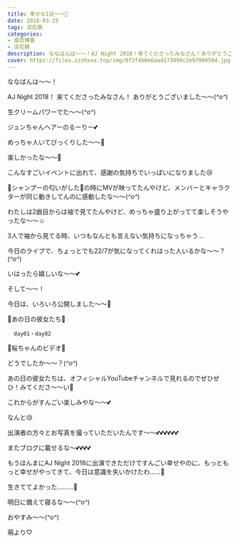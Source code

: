 ```yaml
---
title: 幸せな1日〜〜🎈
date: 2018-03-25
tags: 涼花萌
categories: 
- 成员博客
- 涼花萌
description: ななばんは〜〜！AJ Night 2018！来てくださったみなさん！ありがとうございました〜〜(*^o^*)生クリームパワーでた〜〜(*^o^*)ジュンちゃんヘアーのる...
cover: https://files.zzzhxxx.top/img/6f3f4b0e6aad173099c2e9790958d.jpg 
---
```







ななばんは〜〜！




AJ Night 2018！
来てくださったみなさん！
ありがとうございました〜〜(*^o^*)






生クリームパワーでた〜〜(*^o^*)








ジュンちゃんヘアーのるーりー💕









めっちゃ人いてびっくりした〜〜🤗



楽しかったな〜〜🤗







こんなすごいイベントに出れて、感謝の気持ちでいっぱいになりました😢






🌸シャンプーの匂いがした🌸の時にMVが映ってたんやけど、メンバーとキャラクターが同じ動きしてんのに感動したな〜〜(*^o^*)












わたしは2曲目からは袖で見てたんやけど、めっちゃ盛り上がってて楽しそうやったな〜〜☺️








3人で袖から見てる時、いつもなんとも言えない気持ちになっちゃう…












今日のライブで、ちょっとでも22/7が気になってくれはった人いるかな〜〜？(*^o^*)






いはったら嬉しいな〜〜💕

















そして〜〜！




今日は、いろいろ公開しました〜〜🌸






🌸あの日の彼女たち🌸

      day01・day02




🌸桜ちゃんのビデオ🌸






どうでしたか〜〜？(*^o^*)






あの日の彼女たちは、オフィシャルYouTubeチャンネルで見れるのでぜひぜひ！みてくださ〜〜い🤗






これからがすんごい楽しみやな〜〜💕












なんと😢



出演者の方々とお写真を撮っていただいたんです〜〜💕💕💕💕💕💕





またブログに載せるな〜💕💕💕💕





もうほんまにAJ Night 2018に出演できただけですんごい幸せやのに、もっともっと幸せがやってきて、今日は意識を失いかけたわ……💓




生きててよかった………💓













明日に備えて寝るな〜〜(*^o^*)





おやすみ〜〜(*^o^*)





萌より♡


